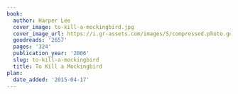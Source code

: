 ```yaml
---
book:
  author: Harper Lee
  cover_image: to-kill-a-mockingbird.jpg
  cover_image_url: https://i.gr-assets.com/images/S/compressed.photo.goodreads.com/books/1553383690l/2657._SX98_.jpg
  goodreads: '2657'
  pages: '324'
  publication_year: '2006'
  slug: to-kill-a-mockingbird
  title: To Kill a Mockingbird
plan:
  date_added: '2015-04-17'
---
```


